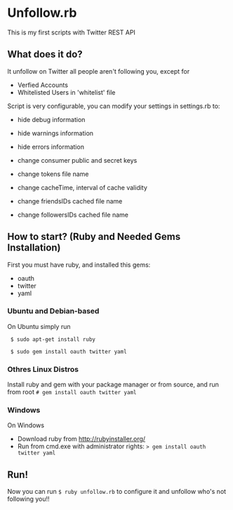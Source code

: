 Unfollow.rb
====
This is my first scripts with Twitter REST API

What does it do?
---
It unfollow on Twitter all people aren't following you, except for

*   Verfied Accounts
*   Whitelisted Users in 'whitelist' file

Script is very configurable, you can modify your settings in settings.rb to:

* hide debug information
* hide warnings information
* hide errors information

* change consumer public and secret keys
* change tokens file name

* change cacheTime, interval of cache validity
* change friendsIDs cached file name
* change followersIDs cached file name

How to start? (Ruby and Needed Gems Installation)
---

First you must have ruby, and installed this gems:

* oauth
* twitter
* yaml

### Ubuntu and Debian-based

On Ubuntu simply run

``` $ sudo apt-get install ruby```

``` $ sudo gem install oauth twitter yaml```

### Othres Linux Distros

Install ruby and gem with your package manager or from source, and run from root 
``` # gem install oauth twitter yaml ```

### Windows

On Windows

* Download ruby from http://rubyinstaller.org/
* Run from cmd.exe with administrator rights: ``` > gem install oauth twitter yaml  ```

Run!
---

Now you can run ``` $ ruby unfollow.rb ``` to configure it and unfollow who's not following you!!
